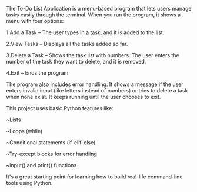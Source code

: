 The To-Do List Application is a menu-based program that lets users manage tasks easily through the terminal. When you run the program, it shows a menu with four options:

1.Add a Task – The user types in a task, and it is added to the list.

2.View Tasks – Displays all the tasks added so far.

3.Delete a Task – Shows the task list with numbers. The user enters the number of the task they want to delete, and it is removed.

4.Exit – Ends the program.

The program also includes error handling. It shows a message if the user enters invalid input (like letters instead of numbers) or tries to delete a task when none exist. It keeps running until the user chooses to exit.

This project uses basic Python features like:

~Lists

~Loops (while)

~Conditional statements (if-elif-else)

~Try-except blocks for error handling

~input() and print() functions

It's a great starting point for learning how to build real-life command-line tools using Python.
